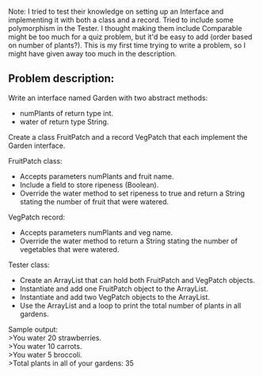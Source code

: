Note: I tried to test their knowledge on setting up an Interface and implementing it with both a class and a record. 
Tried to include some polymorphism in the Tester. I thought making them include Comparable might be too much for a quiz problem, 
but it'd be easy to add (order based on number of plants?). This is my first time trying to write a problem, so I might have given 
away too much in the description.

## Problem description:

Write an interface named Garden with two abstract methods:
- numPlants of return type int.
- water of return type String.

Create a class FruitPatch and a record VegPatch that each implement the Garden interface.

FruitPatch class:
- Accepts parameters numPlants and fruit name.
- Include a field to store ripeness (Boolean).
- Override the water method to set ripeness to true and return a String stating the number of fruit that were watered.

VegPatch record:
- Accepts parameters numPlants and veg name.
- Override the water method to return a String stating the number of vegetables that were watered.

Tester class:
- Create an ArrayList that can hold both FruitPatch and VegPatch objects.
- Instantiate and add one FruitPatch object to the ArrayList.
- Instantiate and add two VegPatch objects to the ArrayList.
- Use the ArrayList and a loop to print the total number of plants in all gardens.

Sample output:
<br>>You water 20 strawberries.
<br>>You water 10 carrots.
<br>>You water 5 broccoli.
<br>>Total plants in all of your gardens: 35